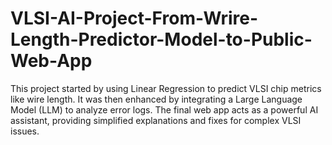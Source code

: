 # VLSI-AI-Project-From-Wrire-Length-Predictor-Model-to-Public-Web-App
This project started by using Linear Regression to predict VLSI chip metrics like wire length. It was then enhanced by integrating a Large Language Model (LLM) to analyze error logs. The final web app acts as a powerful AI assistant, providing simplified explanations and fixes for complex VLSI issues.
